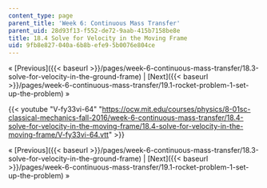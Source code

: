 ```yaml
---
content_type: page
parent_title: 'Week 6: Continuous Mass Transfer'
parent_uid: 28d93f13-f552-de72-9aab-415b7158be8e
title: 18.4 Solve for Velocity in the Moving Frame
uid: 9fb8e827-040a-6b8b-efe9-5b0076e804ce
---
```


« [Previous]({{< baseurl >}}/pages/week-6-continuous-mass-transfer/18.3-solve-for-velocity-in-the-ground-frame) | [Next]({{< baseurl >}}/pages/week-6-continuous-mass-transfer/19.1-rocket-problem-1-set-up-the-problem) »

{{< youtube "V-fy33vi-64" "https://ocw.mit.edu/courses/physics/8-01sc-classical-mechanics-fall-2016/week-6-continuous-mass-transfer/18.4-solve-for-velocity-in-the-moving-frame/18.4-solve-for-velocity-in-the-moving-frame/V-fy33vi-64.vtt" >}}

« [Previous]({{< baseurl >}}/pages/week-6-continuous-mass-transfer/18.3-solve-for-velocity-in-the-ground-frame) | [Next]({{< baseurl >}}/pages/week-6-continuous-mass-transfer/19.1-rocket-problem-1-set-up-the-problem) »